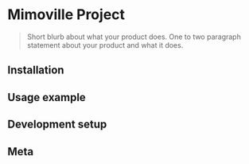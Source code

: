 # Mimoville Project
> Short blurb about what your product does.
One to two paragraph statement about your product and what it does.



## Installation



## Usage example


 

## Development setup


  

## Meta
